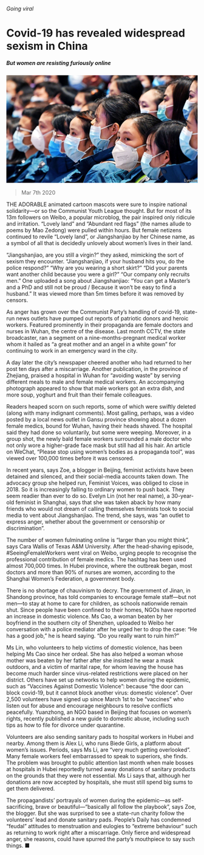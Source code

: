 ###### Going viral

# Covid-19 has revealed widespread sexism in China 

##### But women are resisting furiously online 

![image](images/20200307_CNP001_0.jpg) 

> Mar 7th 2020 

THE ADORABLE animated cartoon mascots were sure to inspire national solidarity—or so the Communist Youth League thought. But for most of its 13m followers on Weibo, a popular microblog, the pair inspired only ridicule and irritation. “Lovely land” and “Abundant red flags” (the names allude to poems by Mao Zedong) were pulled within hours. But female netizens continued to revile “Lovely land”, or Jiangshanjiao by her Chinese name, as a symbol of all that is decidedly unlovely about women’s lives in their land.

“Jiangshanjiao, are you still a virgin?” they asked, mimicking the sort of sexism they encounter. “Jiangshanjiao, if your husband hits you, do the police respond?” “Why are you wearing a short skirt?” “Did your parents want another child because you were a girl?” “Our company only recruits men.” One uploaded a song about Jiangshanjiao: “You can get a Master’s and a PhD and still not be proud / Because it won’t be easy to find a husband.” It was viewed more than 5m times before it was removed by censors.


As anger has grown over the Communist Party’s handling of covid-19, state-run news outlets have pumped out reports of patriotic donors and heroic workers. Featured prominently in their propaganda are female doctors and nurses in Wuhan, the centre of the disease. Last month CCTV, the state broadcaster, ran a segment on a nine-months-pregnant medical worker whom it hailed as “a great mother and an angel in a white gown” for continuing to work in an emergency ward in the city.

A day later the city’s newspaper cheered another who had returned to her post ten days after a miscarriage. Another publication, in the province of Zhejiang, praised a hospital in Wuhan for “avoiding waste” by serving different meals to male and female medical workers. An accompanying photograph appeared to show that male workers got an extra dish, and more soup, yoghurt and fruit than their female colleagues.

Readers heaped scorn on such reports, some of which were swiftly deleted (along with many indignant comments). Most galling, perhaps, was a video posted by a local news outlet in Gansu province showing about a dozen female medics, bound for Wuhan, having their heads shaved. The hospital said they had done so voluntarily, but some were weeping. Moreover, in a group shot, the newly bald female workers surrounded a male doctor who not only wore a higher-grade face mask but still had all his hair. An article on WeChat, “Please stop using women’s bodies as a propaganda tool”, was viewed over 100,000 times before it was censored.

In recent years, says Zoe, a blogger in Beijing, feminist activists have been detained and silenced, and their social-media accounts taken down. The advocacy group she helped run, Feminist Voices, was obliged to close in 2018. So it is increasingly falling to ordinary women to push back. They seem readier than ever to do so. Evelyn Lin (not her real name), a 30-year-old feminist in Shanghai, says that she was taken aback by how many friends who would not dream of calling themselves feminists took to social media to vent about Jiangshanjiao. The trend, she says, was “an outlet to express anger, whether about the government or censorship or discrimination”.

The number of women fulminating online is “larger than you might think”, says Cara Wallis of Texas A&amp;M University. After the head-shaving episode, #SeeingFemaleWorkers went viral on Weibo, urging people to recognise the professional contribution of female medics. The hashtag has been used almost 700,000 times. In Hubei province, where the outbreak began, most doctors and more than 90% of nurses are women, according to the Shanghai Women’s Federation, a government body.

There is no shortage of chauvinism to decry. The government of Jinan, in Shandong province, has told companies to encourage female staff—but not men—to stay at home to care for children, as schools nationwide remain shut. Since people have been confined to their homes, NGOs have reported an increase in domestic violence. Ms Cao, a woman beaten by her boyfriend in the southern city of Shenzhen, uploaded to Weibo her conversation with a police mediator after he urged her to drop the case: “He has a good job,” he is heard saying. “Do you really want to ruin him?”

Ms Lin, who volunteers to help victims of domestic violence, has been helping Ms Cao since her ordeal. She has also helped a woman whose mother was beaten by her father after she insisted he wear a mask outdoors, and a victim of marital rape, for whom leaving the house has become much harder since virus-related restrictions were placed on her district. Others have set up networks to help women during the epidemic, such as “Vaccines Against Domestic Violence”: because “the door can block covid-19, but it cannot block another virus: domestic violence”. Over 2,500 volunteers have signed up since March 1st to be “vaccines” who listen out for abuse and encourage neighbours to resolve conflicts peacefully. Yuanzhong, an NGO based in Beijing that focuses on women’s rights, recently published a new guide to domestic abuse, including such tips as how to file for divorce under quarantine.

Volunteers are also sending sanitary pads to hospital workers in Hubei and nearby. Among them is Alex Li, who runs Biede Girls, a platform about women’s issues. Periods, says Ms Li, are “very much getting overlooked”. Many female workers feel embarrassed to speak to superiors, she finds. The problem was brought to public attention last month when male bosses at hospitals in Hubei reportedly turned away donations of sanitary products on the grounds that they were not essential. Ms Li says that, although her donations are now accepted by hospitals, she must still spend big sums to get them delivered.

The propagandists’ portrayals of women during the epidemic—as self-sacrificing, brave or beautiful—“basically all follow the playbook”, says Zoe, the blogger. But she was surprised to see a state-run charity follow the volunteers’ lead and donate sanitary pads. People’s Daily has condemned “feudal” attitudes to menstruation and eulogies to “extreme behaviour” such as returning to work right after a miscarriage. Only fierce and widespread anger, she reasons, could have spurred the party’s mouthpiece to say such things. ■

